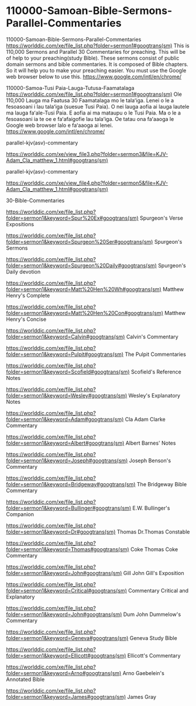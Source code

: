 # 110000-Samoan-Bible-Sermons-Parallel-Commentaries
110000-Samoan-Bible-Sermons-Parallel-Commentaries
https://worlddic.com/xe/file_list.php?folder=sermon1#googtrans(sm) 
This is 110,000 Sermons and Parallel 30 Commentaries for preaching. 
This will be of help to your preaching(study Bible). 
These sermons consist of public domain sermons and bible commentaries. 
It is composed of Bible chapters. 
So it will help you to make your preaching easier.
You must use the Google web browser below to use this.
https://www.google.com/intl/en/chrome/

110000-Samoa-Tusi Paia-Lauga-Tutusa-Faamatalaga
https://worlddic.com/xe/file_list.php?folder=sermon1#googtrans(sm)
Ole 110,000 Lauga ma Faatusa 30 Faamatalaga mo le talaʻiga.
Lenei o le a fesoasoani i lau talaʻiga (suesue Tusi Paia).
O nei lauga aofia ai lauga lautele ma lauga faʻale-Tusi Paia.
E aofia ai ma mataupu o le Tusi Paia.
Ma o le a fesoasoani ia te oe e faʻafaigofie lau talaʻiga.
Oe tatau ona faʻaaoga le Google web browser lalo e faʻaaoga ai lenei.
https://www.google.com/intl/en/chrome/


parallel-kjv(asv)-commentary

https://worlddic.com/xe/view_file3.php?folder=sermon3&file=KJV-Adam_Cla_matthew_1.html#googtrans(sm) 

parallel-kjv(asv)-commentary

https://worlddic.com/xe/view_file4.php?folder=sermon5&file=KJV-Adam_Cla_matthew_1.html#googtrans(sm)

30-Bible-Commentaries

 https://worlddic.com/xe/file_list.php?folder=sermon1&keyword=Spur%20Ex#googtrans(sm) Spurgeon's Verse Expositions 
 
 https://worlddic.com/xe/file_list.php?folder=sermon1&keyword=Spurgeon%20Ser#googtrans(sm) Spurgeon's Sermons 
 
 https://worlddic.com/xe/file_list.php?folder=sermon1&keyword=Spurgeon%20Daily#googtrans(sm) Spurgeon's Daily devotion 
 
 https://worlddic.com/xe/file_list.php?folder=sermon1&keyword=Matt%20Hen%20Wh#googtrans(sm) Matthew Henry's Complete 
 
 https://worlddic.com/xe/file_list.php?folder=sermon1&keyword=Matt%20Hen%20Con#googtrans(sm) Matthew Henry's Concise 


 https://worlddic.com/xe/file_list.php?folder=sermon1&keyword=Calvin#googtrans(sm) Calvin's Commentary  
 
 https://worlddic.com/xe/file_list.php?folder=sermon1&keyword=Pulpit#googtrans(sm) The Pulpit Commentaries 
 
 https://worlddic.com/xe/file_list.php?folder=sermon1&keyword=Scofield#googtrans(sm) Scofield's Reference Notes  
 
 https://worlddic.com/xe/file_list.php?folder=sermon1&keyword=Wesley#googtrans(sm) Wesley's Explanatory Notes 
 
 https://worlddic.com/xe/file_list.php?folder=sermon1&keyword=Adam#googtrans(sm) Cla Adam Clarke Commentary 
 

 https://worlddic.com/xe/file_list.php?folder=sermon1&keyword=Albert#googtrans(sm) Albert Barnes' Notes 
 
 https://worlddic.com/xe/file_list.php?folder=sermon1&keyword=Joseph#googtrans(sm) Joseph Benson's Commentary 
 
 https://worlddic.com/xe/file_list.php?folder=sermon1&keyword=Bridgeway#googtrans(sm) The Bridgeway Bible Commentary 
 
 https://worlddic.com/xe/file_list.php?folder=sermon1&keyword=Bullinger#googtrans(sm) E.W. Bullinger's Companion 
 
 https://worlddic.com/xe/file_list.php?folder=sermon1&keyword=Dr#googtrans(sm) Thomas Dr.Thomas Constable 
 
 
 https://worlddic.com/xe/file_list.php?folder=sermon1&keyword=Thomas#googtrans(sm) Coke Thomas Coke Commentary 
 
 https://worlddic.com/xe/file_list.php?folder=sermon1&keyword=John#googtrans(sm) Gill John Gill's Exposition 
 
 https://worlddic.com/xe/file_list.php?folder=sermon1&keyword=Critical#googtrans(sm) Commentary Critical and Explanatory 
 
 https://worlddic.com/xe/file_list.php?folder=sermon1&keyword=John#googtrans(sm) Dum John Dummelow's Commentary 
 
 https://worlddic.com/xe/file_list.php?folder=sermon1&keyword=Geneva#googtrans(sm) Geneva Study Bible 
 
 
 https://worlddic.com/xe/file_list.php?folder=sermon1&keyword=Ellicott#googtrans(sm) Ellicott's Commentary 
 
 https://worlddic.com/xe/file_list.php?folder=sermon1&keyword=Arno#googtrans(sm) Arno Gaebelein's Annotated Bible 
 
 https://worlddic.com/xe/file_list.php?folder=sermon1&keyword=James#googtrans(sm) James Gray 
 
 
